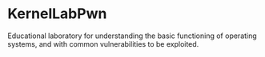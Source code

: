 # KernelLabPwn

Educational laboratory for understanding the basic functioning of operating systems, and with common vulnerabilities to be exploited. 
